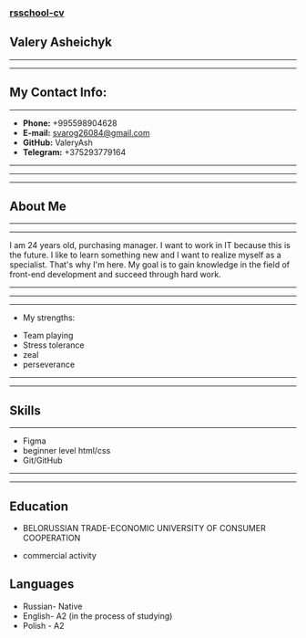 ### [rsschool-cv](#)
## Valery Asheichyk
********
********
## My Contact Info:
**************
* **Phone:** +995598904628
* **E-mail:** svarog26084@gmail.com
* **GitHub:** ValeryAsh
* **Telegram:** +375293779164
**********
**********
**********
## About Me 
**********
**********
I am 24 years old, purchasing manager. I want to work in IT because this is the future. I like to learn something new and I want to realize myself as a specialist. That's why I'm here. My goal is to gain knowledge in the field of front-end development and succeed through hard work.
********
********
********
* My strengths:
- Team playing
- Stress tolerance
- zeal
- perseverance
******
******
## Skills
******
* Figma
* beginner level html/css
* Git/GitHub
********
********
## Education
* BELORUSSIAN TRADE-ECONOMIC UNIVERSITY OF CONSUMER COOPERATION
+ commercial activity
## Languages
* Russian- Native
* English- A2 (in the process of studying)
* Polish - A2

